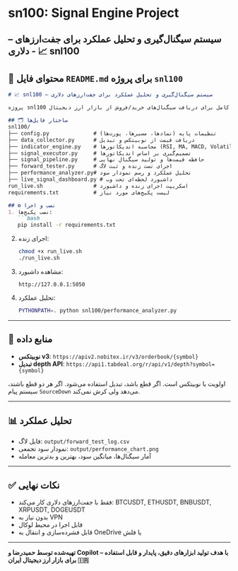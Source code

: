 # sn100: Signal Engine Project
 – سیستم سیگنال‌گیری و تحلیل عملکرد برای جفت‌ارزهای دلاری - 📈 snl100
------------------------------------------------------------------
## 📄 محتوای فایل `README.md` برای پروژه `snl100`
```markdown
# 📈 snl100 – سیستم سیگنال‌گیری و تحلیل عملکرد برای جفت‌ارزهای دلاری

پروژه snl100 یک سیستم کامل برای دریافت سیگنال‌های خرید/فروش از بازار ارز دیجیتال (USDT pairs)، ثبت تست زنده، تحلیل عملکرد و نمایش داشبورد لحظه‌ای است. این سیستم فقط از منابع معتبر ایرانی (نوبیتکس و تبدیل) استفاده می‌کند و کاملاً قابل اجرا در محیط لوکال است.

## 🗂️ ساختار فایل‌ها
snl100/
├── config.py              # تنظیمات پایه (نمادها، مسیرها، پورت‌ها)
├── data_collector.py      # دریافت قیمت از نوبیتکس و تبدیل
├── indicator_engine.py    # محاسبه اندیکاتورها (RSI, MA, MACD, Volatility)
├── signal_executor.py     # تصمیم‌گیری بر اساس اندیکاتورها
├── signal_pipeline.py     # حافظه قیمت‌ها و تولید سیگنال نهایی
├── forward_tester.py      # اجرای تست زنده و ثبت لاگ
├── performance_analyzer.py# تحلیل عملکرد و رسم نمودار سود
├── live_signal_dashboard.py # داشبورد لحظه‌ای تحت وب
run_live.sh                # اسکریپت اجرای زنده و داشبورد
requirements.txt           # لیست پکیج‌های مورد نیاز

## ⚙️ نصب و اجرا
1. نصب پکیج‌ها:
   ```bash
   pip install -r requirements.txt
   ```

2. اجرای زنده:
   ```bash
   chmod +x run_live.sh
   ./run_live.sh
   ```

3. مشاهده داشبورد:
   ```
   http://127.0.0.1:5050
   ```

4. تحلیل عملکرد:
   ```bash
   PYTHONPATH=. python snl100/performance_analyzer.py
   ```

---

## 🔗 منابع داده

- **نوبیتکس v3**: `https://apiv2.nobitex.ir/v3/orderbook/{symbol}`
- **تبدیل depth API**: `https://api1.tabdeal.org/r/api/v1/depth?symbol={symbol}`

اولویت با نوبیتکس است. اگر قطع باشد، تبدیل استفاده می‌شود. اگر هر دو قطع باشند، سیستم پیام `SourceDown` می‌دهد ولی کرش نمی‌کند.

---

## 📊 تحلیل عملکرد

- فایل لاگ: `output/forward_test_log.csv`
- نمودار سود تجمعی: `output/performance_chart.png`
- آمار سیگنال‌ها، میانگین سود، بهترین و بدترین معامله

---

## ✅ نکات نهایی

- فقط با جفت‌ارزهای دلاری کار می‌کند: BTCUSDT, ETHUSDT, BNBUSDT, XRPUSDT, DOGEUSDT
- بدون نیاز به VPN
- قابل اجرا در محیط لوکال
- قابل فشرده‌سازی و انتقال به OneDrive یا فلش
---------------------
**تهیه‌شده توسط حمیدرضا و Copilot – با هدف تولید ابزارهای دقیق، پایدار و قابل استفاده برای بازار ارز دیجیتال ایران 🇮🇷**

